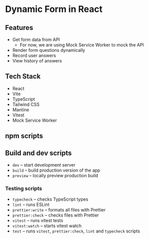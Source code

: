 # Dynamic Form in React

## Features

- Get form data from API
  - For now, we are using Mock Service Worker to mock the API
- Render form questions dynamically
- Record user answers
- View history of answers

## Tech Stack

- React
- Vite
- TypeScript
- Tailwind CSS
- Mantine
- Vitest
- Mock Service Worker

## npm scripts

## Build and dev scripts

- `dev` – start development server
- `build` – build production version of the app
- `preview` – locally preview production build

### Testing scripts

- `typecheck` – checks TypeScript types
- `lint` – runs ESLint
- `prettier:write` – formats all files with Prettier
- `prettier:check` – checks files with Prettier
- `vitest` – runs vitest tests
- `vitest:watch` – starts vitest watch
- `test` – runs `vitest`, `prettier:check`, `lint` and `typecheck` scripts
